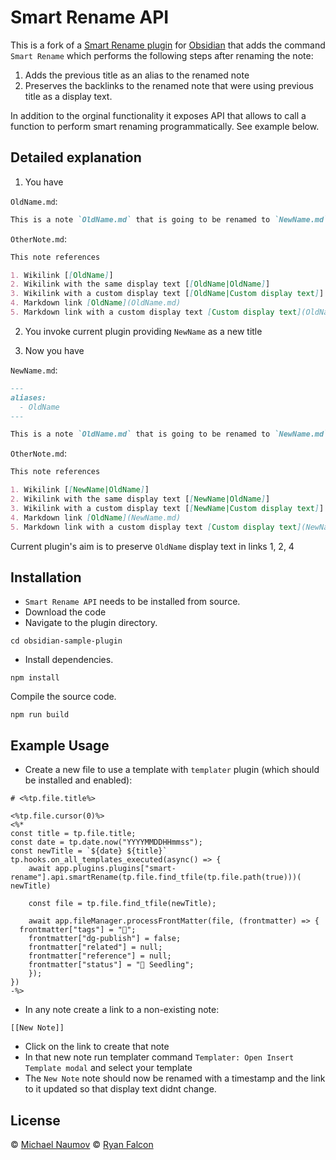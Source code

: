 # Smart Rename API

This is a fork of a [Smart Rename plugin](https://github.com/mnaoumov/obsidian-smart-rename) for [Obsidian](https://obsidian.md/) that adds the command `Smart Rename` which performs the following steps after renaming the note:

1. Adds the previous title as an alias to the renamed note
2. Preserves the backlinks to the renamed note that were using previous title as a display text.

In addition to the orginal functionality it exposes API that allows to call a function to perform smart renaming programmatically. See example below.  

## Detailed explanation

1. You have

`OldName.md`:

```markdown
This is a note `OldName.md` that is going to be renamed to `NewName.md`.
```

`OtherNote.md`:

```markdown
This note references

1. Wikilink [[OldName]]
2. Wikilink with the same display text [[OldName|OldName]]
3. Wikilink with a custom display text [[OldName|Custom display text]]
4. Markdown link [OldName](OldName.md)
5. Markdown link with a custom display text [Custom display text](OldName.md)
```

2. You invoke current plugin providing `NewName` as a new title

3. Now you have

`NewName.md`:

```markdown
---
aliases:
  - OldName
---

This is a note `OldName.md` that is going to be renamed to `NewName.md`.
```

`OtherNote.md`:

```markdown
This note references

1. Wikilink [[NewName|OldName]]
2. Wikilink with the same display text [[NewName|OldName]]
3. Wikilink with a custom display text [[NewName|Custom display text]]
4. Markdown link [OldName](NewName.md)
5. Markdown link with a custom display text [Custom display text](NewName.md)
```

Current plugin's aim is to preserve `OldName` display text in links 1, 2, 4

## Installation

- `Smart Rename API` needs to be installed from source.
- Download the code
- Navigate to the plugin directory.

```
cd obsidian-sample-plugin
```

- Install dependencies.

```
npm install
```

Compile the source code. 

```
npm run build
```

## Example Usage
- Create a new file to use a template with `templater` plugin (which should be installed and enabled):

```
# <%tp.file.title%>

<%tp.file.cursor(0)%>
<%* 
const title = tp.file.title;
const date = tp.date.now("YYYYMMDDHHmmss");
const newTitle = `${date} ${title}`
tp.hooks.on_all_templates_executed(async() => {
	await app.plugins.plugins["smart-rename"].api.smartRename(tp.file.find_tfile(tp.file.path(true)))( newTitle)

	const file = tp.file.find_tfile(newTitle);

	await app.fileManager.processFrontMatter(file, (frontmatter) => { 
  frontmatter["tags"] = "📝"; 
	frontmatter["dg-publish"] = false; 
	frontmatter["related"] = null; 
	frontmatter["reference"] = null; 
	frontmatter["status"] = "🌱 Seedling"; 
	});
})
-%>
```

- In any note create a link to a non-existing note:

```
[[New Note]]
```

- Click on the link to create that note
- In that new note run templater command `Templater: Open Insert Template modal` and select your template
- The `New Note` note should now be renamed with a timestamp and the link to it updated so that display text didnt change.

## License

 © [Michael Naumov](https://github.com/mnaoumov/)
 © [Ryan Falcon](https://github.com/ryan7falcon/)
